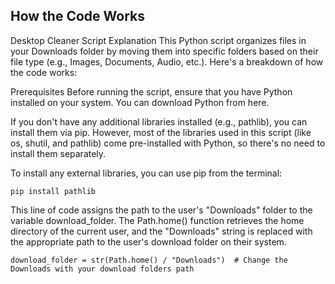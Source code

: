 ## How the Code Works

Desktop Cleaner Script Explanation
This Python script organizes files in your Downloads folder by moving them into specific folders based on their file type (e.g., Images, Documents, Audio, etc.). Here's a breakdown of how the code works:

Prerequisites
Before running the script, ensure that you have Python installed on your system. You can download Python from here.

If you don't have any additional libraries installed (e.g., pathlib), you can install them via pip. However, most of the libraries used in this script (like os, shutil, and pathlib) come pre-installed with Python, so there's no need to install them separately.

To install any external libraries, you can use pip from the terminal:

```
pip install pathlib 
```

This line of code assigns the path to the user's "Downloads" folder to the variable download_folder. The Path.home() function retrieves the home directory of the current user, and the "Downloads" string is replaced with the appropriate path to the user's download folder on their system.

```
download_folder = str(Path.home() / "Downloads")  # Change the Downloads with your download folders path
```
